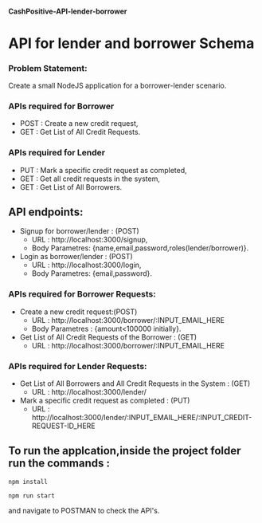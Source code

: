 #### CashPositive-API-lender-borrower
# API for lender and borrower Schema
### Problem Statement:  
Create a small NodeJS application for a borrower-lender scenario.
### APIs required for Borrower
* POST : Create a new credit request,
* GET : Get List of All Credit Requests.

### APIs required for Lender
* PUT : Mark a specific credit request as completed,
* GET : Get all credit requests in the system,
* GET : Get List of All Borrowers.

## API endpoints:
* Signup for borrower/lender : (POST) 
  * URL : http://localhost:3000/signup,
  * Body Parametres: {name,email,password,roles(lender/borrower)}.
* Login as borrower/lender : (POST)
  * URL : http://localhost:3000/login,
  * Body Parametres: {email,password}.
### APIs required for Borrower Requests:
* Create a new credit request:(POST)
  * URL : http://localhost:3000/borrower/:INPUT_EMAIL_HERE
  * Body Parametres : {amount<100000 initially}.
* Get List of All Credit Requests of the Borrower : (GET)
  * URL : http://localhost:3000/borrower/:INPUT_EMAIL_HERE
### APIs required for Lender Requests:
* Get List of All Borrowers and All Credit Requests in the System : (GET)
  * URL : http://localhost:3000/lender/
* Mark a specific credit request as completed : (PUT)
  * URL : http://localhost:3000/lender/:INPUT_EMAIL_HERE/:INPUT_CREDIT-REQUEST-ID_HERE


## To run the applcation,inside the project folder run the commands :
```
npm install
```
```
npm run start
``` 

and navigate to POSTMAN to check the API's.